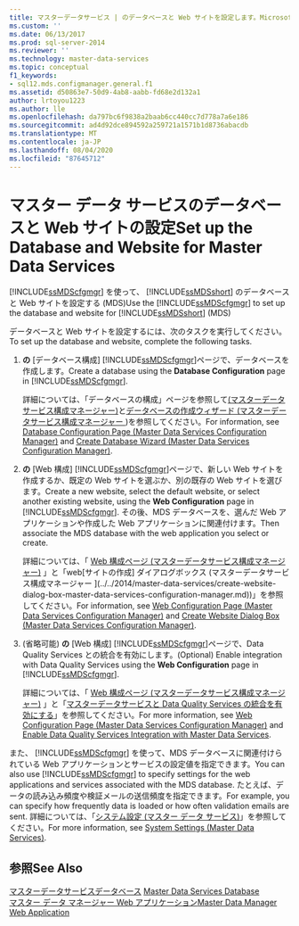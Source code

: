 ```yaml
---
title: マスターデータサービス | のデータベースと Web サイトを設定します。Microsoft Docs
ms.custom: ''
ms.date: 06/13/2017
ms.prod: sql-server-2014
ms.reviewer: ''
ms.technology: master-data-services
ms.topic: conceptual
f1_keywords:
- sql12.mds.configmanager.general.f1
ms.assetid: d50863e7-50d9-4ab8-aabb-fd68e2d132a1
author: lrtoyou1223
ms.author: lle
ms.openlocfilehash: da797bc6f9838a2baab6cc440cc7d778a7a6e186
ms.sourcegitcommit: ad4d92dce894592a259721a1571b1d8736abacdb
ms.translationtype: MT
ms.contentlocale: ja-JP
ms.lasthandoff: 08/04/2020
ms.locfileid: "87645712"
---
```

# <a name="set-up-the-database-and-website-for-master-data-services"></a><span data-ttu-id="ddc7d-102">マスター データ サービスのデータベースと Web サイトの設定</span><span class="sxs-lookup"><span data-stu-id="ddc7d-102">Set up the Database and Website for Master Data Services</span></span>
  <span data-ttu-id="ddc7d-103">[!INCLUDE[ssMDScfgmgr](../includes/ssmdscfgmgr-md.md)] を使って、 [!INCLUDE[ssMDSshort](../includes/ssmdsshort-md.md)] のデータベースと Web サイトを設定する (MDS)</span><span class="sxs-lookup"><span data-stu-id="ddc7d-103">Use the [!INCLUDE[ssMDScfgmgr](../includes/ssmdscfgmgr-md.md)] to set up the database and website for [!INCLUDE[ssMDSshort](../includes/ssmdsshort-md.md)] (MDS)</span></span>  
  
 <span data-ttu-id="ddc7d-104">データベースと Web サイトを設定するには、次のタスクを実行してください。</span><span class="sxs-lookup"><span data-stu-id="ddc7d-104">To set up the database and website, complete the following tasks.</span></span>  
  
1.  <span data-ttu-id="ddc7d-105">**の** [データベース構成] [!INCLUDE[ssMDScfgmgr](../includes/ssmdscfgmgr-md.md)]ページで、データベースを作成します。</span><span class="sxs-lookup"><span data-stu-id="ddc7d-105">Create a database using the **Database Configuration** page in [!INCLUDE[ssMDScfgmgr](../includes/ssmdscfgmgr-md.md)].</span></span>  
  
     <span data-ttu-id="ddc7d-106">詳細については、「データベースの構成」ページを参照して[&#40;マスターデータサービス構成マネージャー&#41;](../../2014/master-data-services/database-configuration-page-master-data-services-configuration-manager.md)と[データベースの作成ウィザード &#40;マスターデータサービス構成マネージャー ](../../2014/master-data-services/create-database-wizard-master-data-services-configuration-manager.md)&#41;を参照してください。</span><span class="sxs-lookup"><span data-stu-id="ddc7d-106">For information, see [Database Configuration Page &#40;Master Data Services Configuration Manager&#41;](../../2014/master-data-services/database-configuration-page-master-data-services-configuration-manager.md) and [Create Database Wizard &#40;Master Data Services Configuration Manager&#41;](../../2014/master-data-services/create-database-wizard-master-data-services-configuration-manager.md).</span></span>  
  
2.  <span data-ttu-id="ddc7d-107">**の** [Web 構成] [!INCLUDE[ssMDScfgmgr](../includes/ssmdscfgmgr-md.md)]ページで、新しい Web サイトを作成するか、既定の Web サイトを選ぶか、別の既存の Web サイトを選びます。</span><span class="sxs-lookup"><span data-stu-id="ddc7d-107">Create a new website, select the default website, or select another existing website, using the **Web Configuration** page in [!INCLUDE[ssMDScfgmgr](../includes/ssmdscfgmgr-md.md)].</span></span> <span data-ttu-id="ddc7d-108">その後、MDS データベースを、選んだ Web アプリケーションや作成した Web アプリケーションに関連付けます。</span><span class="sxs-lookup"><span data-stu-id="ddc7d-108">Then associate the MDS database with the web application you select or create.</span></span>  
  
     <span data-ttu-id="ddc7d-109">詳細については、「 [Web 構成ページ &#40;マスターデータサービス構成マネージャー&#41;](../../2014/master-data-services/web-configuration-page-master-data-services-configuration-manager.md) 」と「web[サイトの作成] ダイアログボックス &#40;マスターデータサービス構成マネージャー ](../../2014/master-data-services/create-website-dialog-box-master-data-services-configuration-manager.md)&#41;」を参照してください。</span><span class="sxs-lookup"><span data-stu-id="ddc7d-109">For information, see [Web Configuration Page &#40;Master Data Services Configuration Manager&#41;](../../2014/master-data-services/web-configuration-page-master-data-services-configuration-manager.md) and [Create Website Dialog Box &#40;Master Data Services Configuration Manager&#41;](../../2014/master-data-services/create-website-dialog-box-master-data-services-configuration-manager.md).</span></span>  
  
3.  <span data-ttu-id="ddc7d-110">(省略可能) **の** [Web 構成] [!INCLUDE[ssMDScfgmgr](../includes/ssmdscfgmgr-md.md)]ページで、Data Quality Services との統合を有効にします。</span><span class="sxs-lookup"><span data-stu-id="ddc7d-110">(Optional) Enable integration with Data Quality Services using the **Web Configuration** page in [!INCLUDE[ssMDScfgmgr](../includes/ssmdscfgmgr-md.md)].</span></span>  
  
     <span data-ttu-id="ddc7d-111">詳細については、「 [Web 構成ページ &#40;マスターデータサービス構成マネージャー&#41;](../../2014/master-data-services/web-configuration-page-master-data-services-configuration-manager.md) 」と「[マスターデータサービスと Data Quality Services の統合を有効にする](install-windows/enable-data-quality-services-integration-with-master-data-services.md)」を参照してください。</span><span class="sxs-lookup"><span data-stu-id="ddc7d-111">For more information, see [Web Configuration Page &#40;Master Data Services Configuration Manager&#41;](../../2014/master-data-services/web-configuration-page-master-data-services-configuration-manager.md) and [Enable Data Quality Services Integration with Master Data Services](install-windows/enable-data-quality-services-integration-with-master-data-services.md).</span></span>  
  
 <span data-ttu-id="ddc7d-112">また、 [!INCLUDE[ssMDScfgmgr](../includes/ssmdscfgmgr-md.md)] を使って、MDS データベースに関連付けられている Web アプリケーションとサービスの設定値を指定できます。</span><span class="sxs-lookup"><span data-stu-id="ddc7d-112">You can also use [!INCLUDE[ssMDScfgmgr](../includes/ssmdscfgmgr-md.md)] to specify settings for the web applications and services associated with the MDS database.</span></span> <span data-ttu-id="ddc7d-113">たとえば、データの読み込み頻度や検証メールの送信頻度を指定できます。</span><span class="sxs-lookup"><span data-stu-id="ddc7d-113">For example, you can specify how frequently data is loaded or how often validation emails are sent.</span></span> <span data-ttu-id="ddc7d-114">詳細については、「[システム設定 &#40;マスター データ サービス&#41;](../../2014/master-data-services/system-settings-master-data-services.md)」を参照してください。</span><span class="sxs-lookup"><span data-stu-id="ddc7d-114">For more information, see [System Settings &#40;Master Data Services&#41;](../../2014/master-data-services/system-settings-master-data-services.md).</span></span>  
  
## <a name="see-also"></a><span data-ttu-id="ddc7d-115">参照</span><span class="sxs-lookup"><span data-stu-id="ddc7d-115">See Also</span></span>  
 <span data-ttu-id="ddc7d-116">[マスターデータサービスデータベース](../../2014/master-data-services/master-data-services-database.md) </span><span class="sxs-lookup"><span data-stu-id="ddc7d-116">[Master Data Services Database](../../2014/master-data-services/master-data-services-database.md) </span></span>  
 [<span data-ttu-id="ddc7d-117">マスター データ マネージャー Web アプリケーション</span><span class="sxs-lookup"><span data-stu-id="ddc7d-117">Master Data Manager Web Application</span></span>](../../2014/master-data-services/master-data-manager-web-application.md)  
  
  
